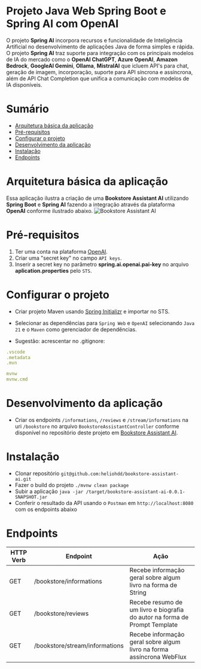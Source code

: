 # Projeto Java Web Spring Boot e Spring AI com OpenAI
O projeto <b>Spring AI</b> incorpora recursos e funcionalidade de Inteligência Artificial no desenvolvimento de aplicações Java de forma simples e rápida.
O projeto <b>Spring AI</b> traz suporte para integração com os principais modelos de IA do mercado como o <b>OpenAI ChatGPT</b>, <b>Azure OpenAI</b>, <b>Amazon Bedrock</b>, <b>GoogleAI Gemini</b>, <b>Ollama</b>, <b>MistralAI</b> que icluem API's para chat, geração de imagem, incorporação, suporte para API síncrona e assíncrona, além de API Chat Completion que unifica a comunicação com modelos de IA disponíveis.

# Sumário
- [Arquitetura básica da aplicação](#arquitetura-básica-da-aplicação)
- [Pré-requisitos](#pré-requisitos)
- [Configurar o projeto](#configurar-o-projeto)
- [Desenvolvimento da aplicação](#desenvolvimento-da-aplicação)
- [Instalação](#Instalação)
- [Endpoints](#Endpoints)

# Arquitetura básica da aplicação

Essa aplicação ilustra a criação de uma <b>Bookstore Assistant AI</b> utilizando <b>Spring Boot</b> e <b>Spring AI</b> fazendo a integração através da plataforma <b>OpenAI</b> conforme ilustrado abaixo. 
![Bookstore Assistant AI](https://github.com/heliohdd/bookstore-assistant-ai/assets/54555214/eeba24fb-b200-4563-a9a2-371294dc7ee5)


# Pré-requisitos
1. Ter uma conta na plataforma [OpenAI](https://platform.openai.com/api-keys).
2. Criar uma "secret key" no campo `API keys`.
3. Inserir a secret key no parâmetro <b>spring.ai.openai.pai-key</b> no arquivo <b>aplication.properties</b> pelo `STS`.

# Configurar o projeto
- Criar projeto Maven usando [Spring Initializr](https://start.spring.io/) e importar no STS.

- Selecionar as dependências para `Spring Web` e `OpenAI` selecionando `Java 21` e o `Maven` como gerenciador de dependências.

- Sugestão: acrescentar no .gitignore:

```yml
.vscode
.metadata
.mvn

mvnw
mvnw.cmd
```
# Desenvolvimento da aplicação
- Criar os endpoints `/informations`, `/reviews` e `/stream/informations` na uri `/bookstore` no arquivo `BookstoreAssistantController` conforme disponível no repositório deste projeto em [Bookstore Assistant AI](https://github.com/heliohdd/bookstore-assistant-ai).
# Instalação
- Clonar repositório `git@github.com:heliohdd/bookstore-assistant-ai.git`
- Fazer o build do projeto `./mvnw clean package`
- Subir a aplicação `java -jar /target/bookstore-assistant-ai-0.0.1-SNAPSHOT.jar`
- Conferir o resultado da API usando o `Postman` em `http://localhost:8080` com os endpoints abaixo
# Endpoints

| HTTP Verb | Endpoint                       | Ação                                                                       |
| --------- | ------------------------------ | -------------------------------------------------------------------------- |
| GET       | /bookstore/informations        | Recebe informação geral sobre algum livro na forma de String               |
| GET       | /bookstore/reviews             | Recebe resumo de um livro e biografia do autor na forma de Prompt Template |
| GET       | /bookstore/stream/informations | Recebe informação geral sobre algum livro na forma assíncrona WebFlux      |
